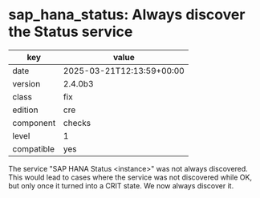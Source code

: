 [//]: # (werk v2)
# sap_hana_status: Always discover the Status service

key        | value
---------- | ---
date       | 2025-03-21T12:13:59+00:00
version    | 2.4.0b3
class      | fix
edition    | cre
component  | checks
level      | 1
compatible | yes

The service "SAP HANA Status \<instance\>" was not always discovered.
This would lead to cases where the service was not discovered while
OK, but only once it turned into a CRIT state.
We now always discover it.

